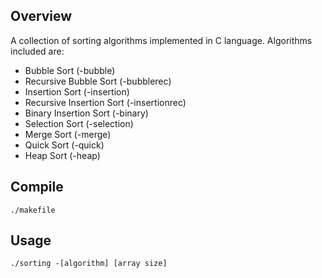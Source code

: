 ## Overview
A collection of sorting algorithms implemented in C language. Algorithms included are:

* Bubble Sort (-bubble) 
* Recursive Bubble Sort (-bubblerec)
* Insertion Sort (-insertion)
* Recursive Insertion Sort (-insertionrec)
* Binary Insertion Sort (-binary)
* Selection Sort (-selection)
* Merge Sort (-merge)
* Quick Sort (-quick)
* Heap Sort (-heap)


## Compile

`./makefile`

## Usage

`./sorting -[algorithm] [array size]`
